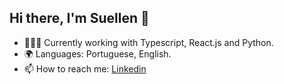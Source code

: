 ## Hi there, I'm Suellen 👋

- 👩🏻‍💻 Currently working with Typescript, React.js and Python.
- 🌍 Languages: Portuguese, English.
- 📫 How to reach me: [Linkedin](https://www.linkedin.com/in/suellenlemoscunha)
